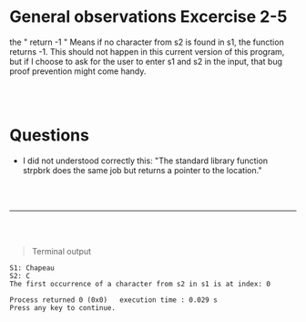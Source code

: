 # General observations Excercise 2-5

the " return -1 " Means if no character from s2 is found in s1, the function returns -1. This should not happen in this current version of this program, but if I choose to ask for the user to enter s1 and s2 in the input, that bug proof prevention might come handy.

<br> </br>

# Questions

- I did not understood correctly this: "The standard library function strpbrk does the same job but returns a pointer to the location."

<br> </br>

---

<br> </br>

> Terminal output

```
S1: Chapeau
S2: C
The first occurrence of a character from s2 in s1 is at index: 0

Process returned 0 (0x0)   execution time : 0.029 s
Press any key to continue.

```
